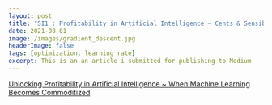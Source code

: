 ```yaml
---
layout: post
title: "SI1 : Profitability in Artificial Intelligence ~ Cents & Sensibility"
date: 2021-08-01
image: /images/gradient_descent.jpg
headerImage: false
tags: [optimization, learning rate] 
excerpt: This is an an article i submitted for publishing to Medium 
---
```


[Unlocking Profitability in Artificial Intelligence ~ When Machine Learning Becomes Commoditized](https://servian.dev/unlocking-profitability-in-artificial-intelligence-when-machine-learning-becomes-commoditized-9774758544cc)


